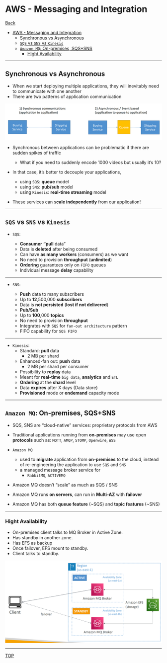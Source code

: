 # AWS - Messaging and Integration

[Back](../index.md)

- [AWS - Messaging and Integration](#aws---messaging-and-integration)
  - [Synchronous vs Asynchronous](#synchronous-vs-asynchronous)
  - [`SQS` vs `SNS` vs `Kinesis`](#sqs-vs-sns-vs-kinesis)
  - [`Amazon MQ`: On-premises, SQS+SNS](#amazon-mq-on-premises-sqssns)
    - [Hight Availability](#hight-availability)

---

## Synchronous vs Asynchronous

- When we start deploying multiple applications, they will inevitably need to communicate with one another
- There are two patterns of application communication

![pattern_of_communication](./pic/pattern_of_communication.png)

- Synchronous between applications can be problematic if there are sudden spikes of traffic

  - What if you need to suddenly encode 1000 videos but usually it’s 10?

- In that case, it’s better to decouple your applications,

  - using `SQS`: **queue** model
  - using `SNS`: **pub/sub** model
  - using `Kinesis`: **real-time streaming** model

- These services can s**cale independently** from our application!

---

## `SQS` vs `SNS` vs `Kinesis`

- `SQS`:

  - **Consumer** **“pull** data”
  - Data is **deleted** after being consumed
  - Can have **as many workers** (consumers) as we want
  - No need to provision **throughput** (**unlimited**)
  - **Ordering** guarantees only on `FIFO` queues
  - Individual message **delay** capability

---

- `SNS`:

  - **Push** data to many subscribers
  - Up to **12**,500,000 **subscribers**
  - Data is **not persisted** (**lost if not delivered**)
  - **Pub/Sub**
  - Up to **100**,000 **topics**
  - No need to provision **throughput**
  - Integrates with `SQS` for `fan-out architecture` pattern
  - FIFO capability for `SQS FIFO`

---

- `Kinesis`:
  - Standard: **pull** data
    - 2 MB per shard
  - Enhanced-fan out: **push** data
    - 2 MB per shard per consumer
  - Possibility to **replay** data
  - Meant for **real-time** `big data`, **analytics** and `ETL`
  - **Ordering** at the **shard** level
  - Data **expires** after X days (Data store)
  - **Provisioned** mode or **ondemand** capacity mode

---

## `Amazon MQ`: On-premises, SQS+SNS

- SQS, SNS are “cloud-native” services: proprietary protocols from AWS
- Traditional applications running from **on-premises** may use open **protocols** such as: `MQTT`, `AMQP`, `STOMP`, `Openwire`, `WSS`

- `Amazon MQ`

  - used to **migrate** application from **on-premises** to the cloud, instead of re-engineering the application to use `SQS` and `SNS`
  - a managed message broker service for
    - `RabbitMQ`, `ACTIVEMQ`

- Amazon MQ doesn’t “scale” as much as SQS / SNS
- Amazon MQ runs **on servers**, can run in **Multi-AZ** with **failover**
- Amazon MQ has both **queue feature** (~SQS) and **topic features** (~SNS)

---

### Hight Availability

- On-premises client talks to MQ Broker in Active Zone.
- Has standby in another zone.
- Has EFS as backup
- Once failover, EFS mount to standby.
- Client talks to standby.

![mq_high_availability](./pic/mq_high_availability.png)

---

[TOP](#aws---decoupling)
